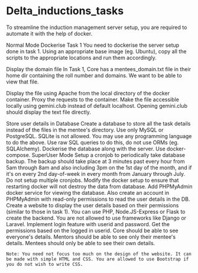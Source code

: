 # Delta_inductions_tasks

To streamline the induction management server setup, you are required to automate it with the help of docker.

Normal Mode
Dockerise Task 1
You need to dockerise the server setup done in task 1.
Using an appropriate base image (eg. Ubuntu), copy all the scripts to the appropriate locations and run them accordingly.

Display the domain file
    In Task 1, Core has a mentees_domain.txt file in their home dir containing the roll number and domains. We want to be able to view that file.
  
Display the file using Apache from the local directory of the docker container. Proxy the requests to the container.
Make the file accessible locally using gemini.club instead of default localhost. Opening gemini.club should display the text file directly.

Store user details in Database
Create a database to store all the task details instead of the files in the mentee's directory.
Use only MySQL or PostgreSQL. SQLite is not allowed. You may use any programming language to do the above. Use raw SQL queries to do this, do not use ORMs (eg. SQLAlchemy).
Dockerise the database along with the server. Use docker-compose.
SuperUser Mode
Setup a cronjob to periodically take database backup. The backup should take place at 3 minutes past every hour from 5am through 8am and also including 3pm on the 1st day of the month, and if it's on every 2nd day-of-week in every month from January through July. Do not setup multiple cronjobs.
Modify the docker setup to ensure that restarting docker will not destroy the data from database.
Add PHPMyAdmin docker service for viewing the database. Also create an account in PHPMyAdmin with read-only permissions to read the user details in the DB.
Create a website to display the user details based on their permissions (similar to those in task 1). You can use PHP, Node.JS-Express or Flask to create the backend. You are not allowed to use frameworks like Django or Laravel.
Implement login feature with userid and password. Get the permissions based on the logged in userid.
Core should be able to see everyone's details.
Mentors should be able to see only their mentee's details.
Mentees should only be able to see their own details.

    Note: You need not focus too much on the design of the website. It can be made with simple HTML and CSS. You are allowed to use Bootstrap if you do not wish to write CSS.
